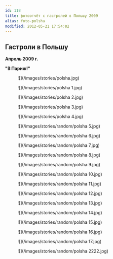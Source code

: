 ```yaml
---
id: 118
title: фотоотчёт с гастролей в Польшу 2009
alias: foto-polsha
modified: 2012-05-21 17:54:02
---
```


## Гастроли в Польшу

**Апрель 2009 г.**

**"В Париж!"**

<figure>
![](/images/stories/polsha.jpg)
</figure>

<figure>
![](/images/stories/polsha 1.jpg)
</figure>

<figure>
![](/images/stories/polsha 2.jpg)
</figure>

<figure>
![](/images/stories/polsha 3.jpg)
</figure>

<figure>
![](/images/stories/polsha 4.jpg)
</figure>

<figure>
![](/images/stories/random/polsha 5.jpg)
</figure>

<figure>
![](/images/stories/random/polsha 6.jpg)
</figure>

<figure>
![](/images/stories/random/polsha 7.jpg)
</figure>

<figure>
![](/images/stories/random/polsha 8.jpg)
</figure>

<figure>
![](/images/stories/random/polsha 9.jpg)
</figure>

<figure>
![](/images/stories/random/polsha 10.jpg)
</figure>

<figure>
![](/images/stories/random/polsha 11.jpg)
</figure>

<figure>
![](/images/stories/random/polsha 12.jpg)
</figure>

<figure>
![](/images/stories/random/polsha 13.jpg)
</figure>

<figure>
![](/images/stories/random/polsha 14.jpg)
</figure>

<figure>
![](/images/stories/random/polsha 15.jpg)
</figure>

<figure>
![](/images/stories/random/polsha 16.jpg)
</figure>

<figure>
![](/images/stories/random/polsha 17.jpg)
</figure>

<figure>
![](/images/stories/random/polsha 2222.jpg)
</figure>

